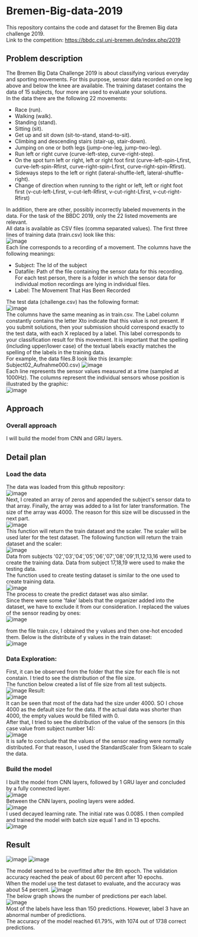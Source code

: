 # Bremen-Big-data-2019
This repository contains the code and dataset for the Bremen Big data challenge 2019.  
Link to the competition: https://bbdc.csl.uni-bremen.de/index.php/2019 

## Problem description

The Bremen Big Data Challenge 2019 is about classifying various everyday and sporting movements. For this purpose, sensor data recorded on one leg above and below the 
knee are available. The training dataset contains the data of 15 subjects, four more are used to evaluate your solutions.  
In the data there are the following 22 movements:

* Race (run).  
* Walking (walk).  
* Standing (stand).  
* Sitting (sit).  
* Get up and sit down (sit-to-stand, stand-to-sit).  
* Climbing and descending stairs (stair-up, stair-down).  
* Jumping on one or both legs (jump-one-leg, jump-two-leg).  
* Run left or right curve (curve-left-step, curve-right-step).  
* On the spot turn left or right, left or right foot first (curve-left-spin-Lfirst, curve-left-spin-Rfirst, curve-right-spin-Lfirst, curve-right-spin-Rfirst).  
* Sideways steps to the left or right (lateral-shuffle-left, lateral-shuffle-right).  
* Change of direction when running to the right or left, left or right foot first (v-cut-left-Lfirst, v-cut-left-Rfirst, v-cut-right-Lfirst, v-cut-right-Rfirst)  
  
In addition, there are other, possibly incorrectly labeled movements in the data. For the task of the BBDC 2019, only the 22 listed movements are relevant.   
All data is available as CSV files (comma separated values). The first three lines of training data (train.csv) look like this:  
![image](https://user-images.githubusercontent.com/68081679/144753590-8f1da8ef-1bda-4964-97e5-01bdde02f380.png)  
Each line corresponds to a recording of a movement. The columns have the following meanings:

* Subject: The Id of the subject  
* Datafile: Path of the file containing the sensor data for this recording. For each test person, there is a folder in which the sensor
data for individual motion recordings are lying in individual files.  
* Label: The Movement That Has Been Recorded  


The test data (challenge.csv) has the following format:  
![image](https://user-images.githubusercontent.com/68081679/144753706-2c4f081a-998c-41d6-8506-8e0201d0d109.png)  
The columns have the same meaning as in train.csv. The Label column constantly contains the letter Xto indicate that this value is not present.
If you submit solutions, then your submission should correspond exactly to the test data, with each X replaced by a label.
This label corresponds to your classification result for this movement. It is important that the spelling (including upper/lower case) of the 
textual labels exactly matches the spelling of the labels in the training data.  
For example, the data files.B look like this (example: Subject02_Aufnahme000.csv)
![image](https://user-images.githubusercontent.com/68081679/144753816-9b804d89-7551-4028-a6f9-71cc8a8020f5.png)  
Each line represents the sensor values measured at a time (sampled at 1000Hz). The columns represent the individual sensors whose position is illustrated by the graphic:  
![image](https://user-images.githubusercontent.com/68081679/144753853-0b6c5a08-babe-45cf-8466-aa7b2ee2f02e.png)  

## Approach
### Overall approach
I will build the model from CNN and GRU layers.   

## Detail plan 
### Load the data  
The data was loaded from this github repository:  
![image](https://user-images.githubusercontent.com/68081679/144754967-ef741b53-20c6-4816-8e17-572d603a2a78.png)  
Next, I created an array of zeros and appended the subject's sensor data to that array. Finally, the array was added to a list for later transformation. The size of the array was 4000. The reason for this size will be discussed in the next part.  
![image](https://user-images.githubusercontent.com/68081679/144755261-60747880-9271-4767-b512-30be011f7c03.png)  
This function will return the train dataset and the scaler. The scaler will be used later for the test dataset. The following function will return the train dataset and the scaler:  
![image](https://user-images.githubusercontent.com/68081679/144755520-d1fb1d40-b0ed-41a7-a107-65740ddab189.png)  
Data from subjects '02','03','04','05','06','07','08','09',11,12,13,16 were used to create the training data. Data from subject 17,18,19 were used to make the testing data.  
The function used to create testing dataset is similar to the one used to create training data.  
![image](https://user-images.githubusercontent.com/68081679/144755870-31bc0e2c-5592-4089-adc2-3f76786f7fc0.png)  
The process to create the predict dataset was also similar.  
Since there were some 'fake' labels that the organizer added into the dataset, we have to exclude it from our consideration. I replaced the values of the sensor reading by ones:  
![image](https://user-images.githubusercontent.com/68081679/144756076-bd163b74-88e1-4882-a22b-4afed4e31c9b.png)  

from the file train.csv, I obtained the y values and then one-hot encoded them. Below is the distribute of y values in the train dataset:  
![image](https://user-images.githubusercontent.com/68081679/144758227-3cedf971-ec79-4a30-9527-d9fea9f9ee0d.png)

### Data Exploration: 

First, it can be observed from the folder that the size for each file is not constain. I tried to see the distribution of the file size.  
The function below created a list of file size from all test subjects.  
![image](https://user-images.githubusercontent.com/68081679/144754879-d20f5382-1d44-465e-9ca0-210d9216cec7.png)
Result:  
![image](https://user-images.githubusercontent.com/68081679/144757627-4805cd92-47ce-4c80-93b3-ed0ef126d289.png)  
It can be seen that most of the data had the size under 4000. SO I chose 4000 as the default size for the data. If the actual data was shorter than 4000, the empty values would be filled with 0.   
After that, I tried to see the distribution of the value of the sensors (in this case value from subject number 14):  
![image](https://user-images.githubusercontent.com/68081679/144757869-ffd007a6-9ff7-4568-9969-23c58e3085d2.png)  
It is safe to conclude that the values of the sensor reading were normally distributed. For that reason, I used the StandardScaler from Sklearn to scale the data. 

### Build the model

I built the model from CNN layers, followed by 1 GRU layer and concluded by a fully connected layer.   
![image](https://user-images.githubusercontent.com/68081679/144764659-c38bab93-df6b-4181-8542-47e6fcda193b.png)  
Between the CNN layers, pooling layers were added.  
![image](https://user-images.githubusercontent.com/68081679/144764687-2dd88341-bba7-4bb9-8944-b9d8955a519b.png)  
I used decayed learning rate. The initial rate was 0.0085. I then compiled and trained the model with batch size equal 1 and in 13 epochs.  
![image](https://user-images.githubusercontent.com/68081679/144764758-d95514fd-5b19-4308-9de5-894ac14129c5.png)

 
 ## Result
 
![image](https://user-images.githubusercontent.com/68081679/144764837-2e4de8e6-f47f-45b8-9f01-05ef97b68e43.png)
![image](https://user-images.githubusercontent.com/68081679/144764855-070110dc-a176-45e8-8d6d-2cba9246e814.png)  

The model seemed to be overfitted after the 8th epoch. The validation accuracy reached the peak of about 60 percent after 10 epochs.   
When the model use the test dataset to evaluate, and the accuracy was about 54 percent. 
![image](https://user-images.githubusercontent.com/68081679/144765057-13838408-32da-4d14-8776-9e7de41ea16a.png)  
The below graph shows the number of predictions per each label.  
![image](https://user-images.githubusercontent.com/68081679/144765263-e8a1e2ba-c58e-470d-b236-26f58429e418.png)  
Most of the labels have less than 150 predictions. However, label 3 have an abnormal number of predictions.  
The accuracy of the model reached 61.79%, with 1074 out of 1738 correct predictions. 












